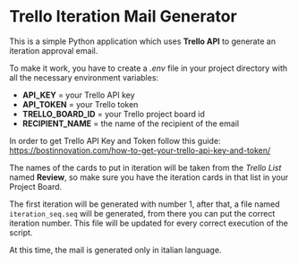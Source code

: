 # Trello Iteration Mail Generator

This is a simple Python application which uses **Trello API** to generate an iteration approval email.

To make it work, you have to create a *.env* file in your project directory with all the necessary environment variables:

* **API_KEY** = your Trello API key
* **API_TOKEN** = your Trello token
* **TRELLO_BOARD_ID** = your Trello project board id
* **RECIPIENT_NAME** = the name of the recipient of the email

In order to get Trello API Key and Token follow this guide: https://bostinnovation.com/how-to-get-your-trello-api-key-and-token/

The names of the cards to put in iteration will be taken from the *Trello List* named **Review**, so make sure you
have the iteration cards in that list in your Project Board.

The first iteration will be generated with number 1, after that, a file named `iteration_seq.seq` will be generated,
from there you can put the correct iteration number.
This file will be updated for every correct execution of the script.

At this time, the mail is generated only in italian language.
